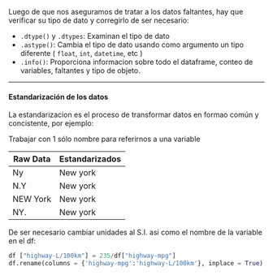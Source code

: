 Luego de que nos aseguramos de tratar a los datos faltantes, hay que verificar su tipo de dato y corregirlo de ser necesario: 

- `.dtype()` y `.dtypes`: Examinan el tipo de dato
- `.astype()`: Cambia el tipo de dato usando como argumento un tipo diferente ( `float`, `int`, `datetime`, etc )
- `.info()`: Proporciona informacion sobre todo el dataframe, conteo de variables, faltantes y tipo de objeto.

---
#### Estandarización de los datos
La estandarizacion es el proceso de transformar datos en formao común y concistente, por ejemplo:

Trabajar con 1 sólo nombre para referirnos a una variable

Raw Data | Estandarizados
----------|-----------------
Ny | New york
N.Y | New york
NEW York | New york
NY. | New york

De ser necesario cambiar unidades al S.I. asi como el nombre de la variable en el df:
```py
df ["highway-L/100km"] = 235/df["highway-mpg"]
df.rename(columns = {'highway-mpg':'highway-L/100km'}, inplace = True)
```